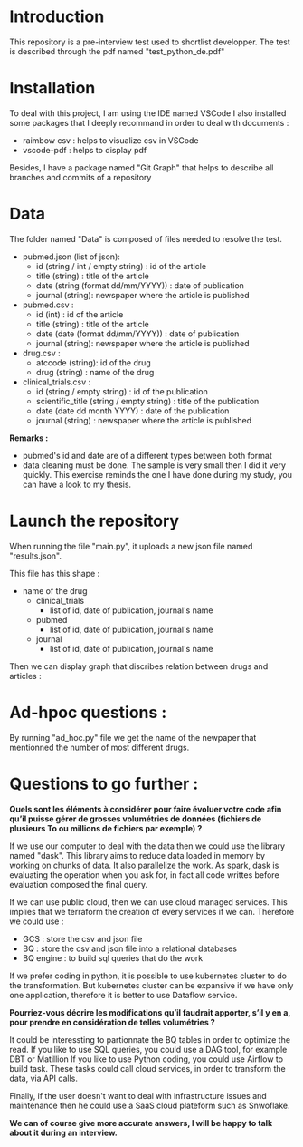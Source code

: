 # Introduction
This repository is a pre-interview test used to shortlist developper. 
The test is described through the pdf named "test_python_de.pdf"

# Installation 
To deal with this project, I am using the IDE named VSCode 
I also installed some packages that I deeply recommand in order to deal with documents : 
* raimbow csv : helps to visualize csv in VSCode
* vscode-pdf : helps to display pdf 

Besides, I have a package named "Git Graph" that helps to describe all branches and commits of a repository

# Data 

The folder named "Data" is composed of files needed to resolve the test. 
* pubmed.json (list of json):  
  * id (string / int / empty string) : id of the article
  * title (string) : title of the article
  * date (string (format dd/mm/YYYY)) : date of publication
  * journal (string): newspaper where the article is published
* pubmed.csv :
  * id (int) : id of the article
  * title (string) : title of the article
  * date (date (format dd/mm/YYYY)) : date of publication
  * journal (string): newspaper where the article is published
* drug.csv :
  * atccode (string): id of the drug
  * drug (string) : name of the drug 
* clinical_trials.csv : 
  * id (string / empty string) : id of the publication
  * scientific_title (string / empty string) : title of the publication
  * date (date dd month YYYY) : date of the publication
  * journal (string) : newspaper where the article is published

**Remarks :** 
* pubmed's id and date are of a different types between both format 
* data cleaning must be done. The sample is very small then I did it very quickly. This exercise reminds the one I have done during my study, you can have a look to my thesis.

# Launch the repository
When running the file "main.py", it uploads a new json file named "results.json". 

This file has this shape :
* name of the drug 
  * clinical_trials 
    * list of id, date of publication, journal's name
  * pubmed
    * list of id, date of publication, journal's name
  * journal 
    * list of id, date of publication, journal's name

Then we can display graph that discribes relation between drugs and articles :

# Ad-hpoc questions :

By running "ad_hoc.py" file we get the name of the newpaper that mentionned the number of most different drugs. 

# Questions to go further :

 **Quels sont les éléments à considérer pour faire évoluer votre code afin qu’il puisse gérer de grosses volumétries de données (fichiers de plusieurs To ou millions de fichiers par exemple) ?**

If we use our computer to deal with the data then we could use the library named "dask". This library aims to reduce data loaded in memory by working on chunks of data. It also parallelize the work. As spark, dask is evaluating the operation when you ask for, in fact all code writtes before evaluation composed the final query. 

If we can use public cloud, then we can use cloud managed services. This implies that we terraform the creation of every services if we can. 
Therefore we could use :
* GCS : store the csv and json file 
* BQ : store the csv and json file into a relational databases
* BQ engine : to build sql queries that do the work

If we prefer coding in python, it is possible to use kubernetes cluster to do the transformation. But kubernetes cluster can be expansive if we have only one application, therefore it is better to use Dataflow service.

 **Pourriez-vous décrire les modifications qu’il faudrait apporter, s’il y en a, pour prendre en considération de telles volumétries ?**

It could be interessting to partionnate the BQ tables in order to optimize the read.
If you like to use SQL queries, you could use a DAG tool, for example DBT or Matillion
If you like to use Python coding, you could use Airflow to build task. These tasks could call cloud services, in order to transform the data, via API calls.

Finally, if the user doesn't want to deal with infrastructure issues and maintenance then he could use a SaaS cloud plateform such as Snwoflake.


**We can of course give more accurate answers, I will be happy to talk about it during an interview.**
